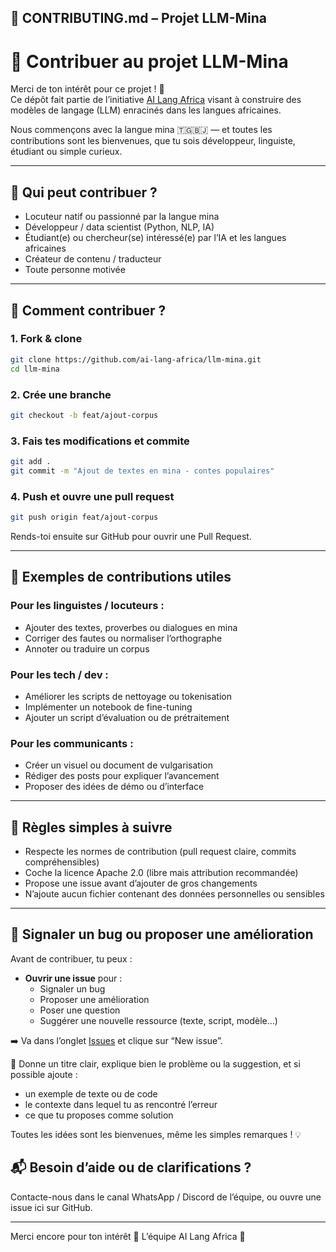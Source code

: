 
## 📄 CONTRIBUTING.md – Projet LLM-Mina


# 🤝 Contribuer au projet LLM-Mina

Merci de ton intérêt pour ce projet ! 🙌  
Ce dépôt fait partie de l’initiative [AI Lang Africa](https://github.com/AI-Lang-Africa) visant à construire des modèles de langage (LLM) enracinés dans les langues africaines.

Nous commençons avec la langue mina 🇹🇬🇧🇯 — et toutes les contributions sont les bienvenues, que tu sois développeur, linguiste, étudiant ou simple curieux.

---

## 👥 Qui peut contribuer ?

- Locuteur natif ou passionné par la langue mina
- Développeur / data scientist (Python, NLP, IA)
- Étudiant(e) ou chercheur(se) intéressé(e) par l’IA et les langues africaines
- Créateur de contenu / traducteur
- Toute personne motivée

---

## 🔧 Comment contribuer ?

### 1. Fork & clone

```bash
git clone https://github.com/ai-lang-africa/llm-mina.git
cd llm-mina
````

### 2. Crée une branche

```bash
git checkout -b feat/ajout-corpus
```

### 3. Fais tes modifications et commite

```bash
git add .
git commit -m "Ajout de textes en mina - contes populaires"
```

### 4. Push et ouvre une pull request

```bash
git push origin feat/ajout-corpus
```

Rends-toi ensuite sur GitHub pour ouvrir une Pull Request.

---

## 📂 Exemples de contributions utiles

### Pour les linguistes / locuteurs :

* Ajouter des textes, proverbes ou dialogues en mina
* Corriger des fautes ou normaliser l’orthographe
* Annoter ou traduire un corpus

### Pour les tech / dev :

* Améliorer les scripts de nettoyage ou tokenisation
* Implémenter un notebook de fine-tuning
* Ajouter un script d’évaluation ou de prétraitement

### Pour les communicants :

* Créer un visuel ou document de vulgarisation
* Rédiger des posts pour expliquer l’avancement
* Proposer des idées de démo ou d’interface

---

## 📜 Règles simples à suivre

* Respecte les normes de contribution (pull request claire, commits compréhensibles)
* Coche la licence Apache 2.0 (libre mais attribution recommandée)
* Propose une issue avant d’ajouter de gros changements
* N’ajoute aucun fichier contenant des données personnelles ou sensibles

---


## 🐛 Signaler un bug ou proposer une amélioration

Avant de contribuer, tu peux :

- **Ouvrir une issue** pour :
  - Signaler un bug
  - Proposer une amélioration
  - Poser une question
  - Suggérer une nouvelle ressource (texte, script, modèle…)

➡️ Va dans l’onglet [Issues](https://github.com/ai-lang-africa/llm-mina/issues) et clique sur “New issue”.

📝 Donne un titre clair, explique bien le problème ou la suggestion, et si possible ajoute :
- un exemple de texte ou de code
- le contexte dans lequel tu as rencontré l’erreur
- ce que tu proposes comme solution

Toutes les idées sont les bienvenues, même les simples remarques ! 💡


## 📬 Besoin d’aide ou de clarifications ?

Contacte-nous dans le canal WhatsApp / Discord de l’équipe, ou ouvre une issue ici sur GitHub.

---

Merci encore pour ton intérêt 🙏
L’équipe AI Lang Africa 💛


